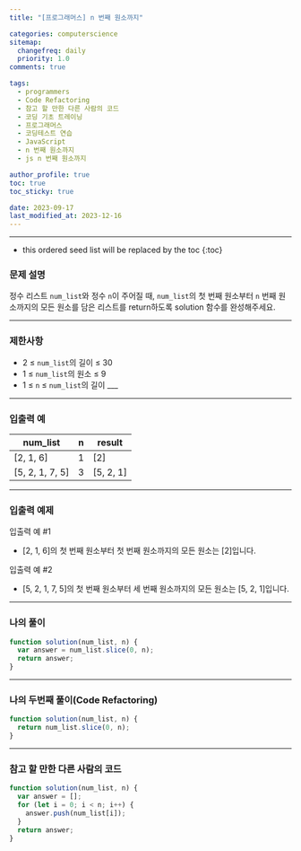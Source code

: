 ```yaml
---
title: "[프로그래머스] n 번째 원소까지"

categories: computerscience
sitemap:
  changefreq: daily
  priority: 1.0
comments: true

tags:
  - programmers
  - Code Refactoring
  - 참고 할 만한 다른 사람의 코드
  - 코딩 기초 트레이닝
  - 프로그래머스
  - 코딩테스트 연습
  - JavaScript
  - n 번째 원소까지
  - js n 번째 원소까지

author_profile: true
toc: true
toc_sticky: true

date: 2023-09-17
last_modified_at: 2023-12-16
---
```


---

<!-- prettier-ignore -->
* this ordered seed list will be replaced by the toc 
{:toc}

### 문제 설명

정수 리스트 `num_list`와 정수 `n`이 주어질 때, `num_list`의 첫 번째 원소부터 `n` 번째 원소까지의 모든 원소를 담은 리스트를 return하도록 solution 함수를 완성해주세요.

---

### 제한사항

- 2 ≤ `num_list`의 길이 ≤ 30
- 1 ≤ `num_list`의 원소 ≤ 9
- 1 ≤ `n` ≤ `num_list`의 길이 \_\_\_

---

### 입출력 예

| num_list        | n   | result    |
| --------------- | --- | --------- |
| [2, 1, 6]       | 1   | [2]       |
| [5, 2, 1, 7, 5] | 3   | [5, 2, 1] |

---

### 입출력 예제

입출력 예 #1

- [2, 1, 6]의 첫 번째 원소부터 첫 번째 원소까지의 모든 원소는 [2]입니다.

입출력 예 #2

- [5, 2, 1, 7, 5]의 첫 번째 원소부터 세 번째 원소까지의 모든 원소는 [5, 2, 1]입니다.

---

### 나의 풀이

```jsx
function solution(num_list, n) {
  var answer = num_list.slice(0, n);
  return answer;
}
```

---

### 나의 두번째 풀이(Code Refactoring)

```jsx
function solution(num_list, n) {
  return num_list.slice(0, n);
}
```

---

### 참고 할 만한 다른 사람의 코드

```jsx
function solution(num_list, n) {
  var answer = [];
  for (let i = 0; i < n; i++) {
    answer.push(num_list[i]);
  }
  return answer;
}
```
